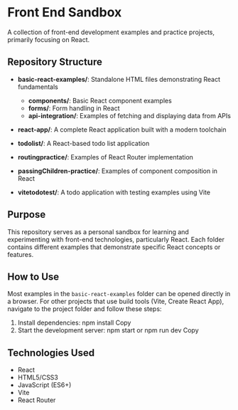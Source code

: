 # Front End Sandbox

A collection of front-end development examples and practice projects, primarily focusing on React.

## Repository Structure

- **basic-react-examples/**: Standalone HTML files demonstrating React fundamentals

  - **components/**: Basic React component examples
  - **forms/**: Form handling in React
  - **api-integration/**: Examples of fetching and displaying data from APIs

- **react-app/**: A complete React application built with a modern toolchain

- **todolist/**: A React-based todo list application

- **routingpractice/**: Examples of React Router implementation

- **passingChildren-practice/**: Examples of component composition in React

- **vitetodotest/**: A todo application with testing examples using Vite

## Purpose

This repository serves as a personal sandbox for learning and experimenting with front-end technologies, particularly React. Each folder contains different examples that demonstrate specific React concepts or features.

## How to Use

Most examples in the `basic-react-examples` folder can be opened directly in a browser. For other projects that use build tools (Vite, Create React App), navigate to the project folder and follow these steps:

1. Install dependencies:
   npm install
   Copy
2. Start the development server:
   npm start
   or
   npm run dev
   Copy

## Technologies Used

- React
- HTML5/CSS3
- JavaScript (ES6+)
- Vite
- React Router
